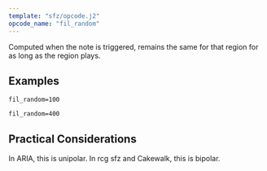 ```yaml
---
template: "sfz/opcode.j2"
opcode_name: "fil_random"
---
```

Computed when the note is triggered, remains the same for that region
for as long as the region plays.

## Examples

```sfz
fil_random=100

fil_random=400
```

## Practical Considerations

In ARIA, this is unipolar. In rcg sfz and Cakewalk, this is bipolar.
